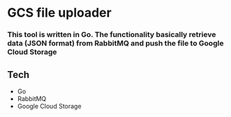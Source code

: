 # GCS file uploader
### This tool is written in Go. The functionality basically retrieve data (JSON format) from RabbitMQ and push the file to Google Cloud Storage

## Tech
- Go
- RabbitMQ
- Google Cloud Storage